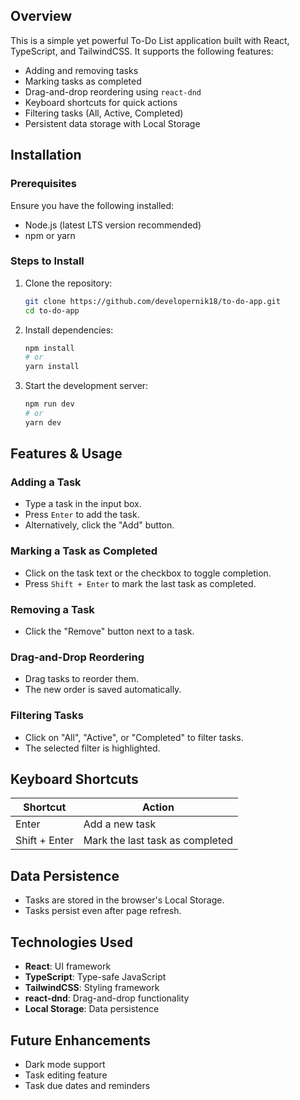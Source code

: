 ## Overview

This is a simple yet powerful To-Do List application built with React, TypeScript, and TailwindCSS. It supports the following features:

- Adding and removing tasks
- Marking tasks as completed
- Drag-and-drop reordering using `react-dnd`
- Keyboard shortcuts for quick actions
- Filtering tasks (All, Active, Completed)
- Persistent data storage with Local Storage

## Installation

### Prerequisites

Ensure you have the following installed:

- Node.js (latest LTS version recommended)
- npm or yarn

### Steps to Install

1. Clone the repository:
    
    ```bash
    git clone https://github.com/developernik18/to-do-app.git
    cd to-do-app
    
    ```
    
2. Install dependencies:
    
    ```bash
    npm install
    # or
    yarn install
    
    ```
    
3. Start the development server:
    
    ```bash
    npm run dev
    # or
    yarn dev
    
    ```
    

## Features & Usage

### Adding a Task

- Type a task in the input box.
- Press `Enter` to add the task.
- Alternatively, click the "Add" button.

### Marking a Task as Completed

- Click on the task text or the checkbox to toggle completion.
- Press `Shift + Enter` to mark the last task as completed.

### Removing a Task

- Click the "Remove" button next to a task.

### Drag-and-Drop Reordering

- Drag tasks to reorder them.
- The new order is saved automatically.

### Filtering Tasks

- Click on "All", "Active", or "Completed" to filter tasks.
- The selected filter is highlighted.

## Keyboard Shortcuts

| Shortcut | Action |
| --- | --- |
| Enter | Add a new task |
| Shift + Enter | Mark the last task as completed |

## Data Persistence

- Tasks are stored in the browser's Local Storage.
- Tasks persist even after page refresh.

## Technologies Used

- **React**: UI framework
- **TypeScript**: Type-safe JavaScript
- **TailwindCSS**: Styling framework
- **react-dnd**: Drag-and-drop functionality
- **Local Storage**: Data persistence

## Future Enhancements

- Dark mode support
- Task editing feature
- Task due dates and reminders
